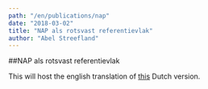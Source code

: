 ```yaml
---
path: "/en/publications/nap"
date: "2018-03-02"
title: "NAP als rotsvast referentievlak"
author: "Abel Streefland"
---
```


##NAP als rotsvast referentievlak

This will host the english translation of [this](/nl/publications/nap/) Dutch version.